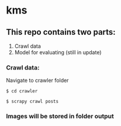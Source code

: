 # kms

## This repo contains two parts:

1. Crawl data
2. Model for evaluating \(still in update\)

### Crawl data:

Navigate to crawler folder

```
$ cd crawler
```

```text
$ scrapy crawl posts
```

### Images will be stored in folder output



